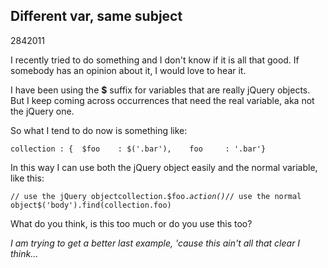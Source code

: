 <article><h1>Different var, same subject</h1><time><span class="day">28</span><span class="month">4</span><span class="year">2011</span></time><p>I recently tried to do something and I don't know if it is all that good. If somebody has an opinion about it, I would love to hear it.</p><p>I have been using the <strong>$</strong> suffix for variables that are really jQuery objects. But I keep coming across occurrences that need the real variable, aka not the jQuery one.</p><p>So what I tend to do now is something like:</p><pre><code>collection : {	$foo	: $('.bar'),	foo		: '.bar'}</code></pre><p>In this way I can use both the jQuery object easily and the normal variable, like this:</p><pre><code>// use the jQuery objectcollection.$foo.<em>action()</em>// use the normal object$('body').find(collection.foo)</code></pre><p>What do you think, is this too much or do you use this too?</p><p><em>I am trying to get a better last example, 'cause this ain't all that clear I think...</em></p></article>